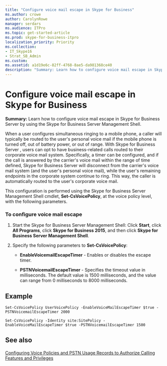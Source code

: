 ```yaml
---
title: "Configure voice mail escape in Skype for Business"
ms.author: crowe
author: CarolynRowe
manager: serdars
ms.audience: ITPro
ms.topic: get-started-article
ms.prod: skype-for-business-itpro
localization_priority: Priority
ms.collection: 
- IT_Skype16
- Strat_SB_Admin
ms.custom: 
ms.assetid: a1d19e6c-82ff-4768-8ae5-da981368ce40
description: "Summary: Learn how to configure voice mail escape in Skype for Business Server by using the Skype for Business Server Management Shell."
---
```


# Configure voice mail escape in Skype for Business
 
**Summary:** Learn how to configure voice mail escape in Skype for Business Server by using the Skype for Business Server Management Shell.
  
When a user configures simultaneous ringing to a mobile phone, a caller will typically be routed to the user's personal voice mail if the mobile phone is turned off, out of battery power, or out of range. With Skype for Business Server , users can opt to have business-related calls routed to their corporate voice mail system. Specifically, a timer can be configured, and if the call is answered by the carrier's voice mail within the range of time defined, Skype for Business Server will disconnect from the carrier's voice mail system (and the user's personal voice mail), while the user's remaining endpoints in the corporate system continue to ring. This way, the caller is automatically routed to the user's corporate voice mail.
  
This configuration is performed using the Skype for Business Server Management Shell cmdlet, **Set-CsVoicePolicy**, at the voice policy level, with the following parameters.
  
### To configure voice mail escape

1. Start the Skype for Business Server Management Shell: Click **Start**, click **All Programs**, click **Skype for Business 2015**, and then click **Skype for Business Server Management Shell**.
    
2. Specify the following parameters to **Set-CsVoicePolicy**:
    
   - **EnableVoicemailEscapeTimer** - Enables or disables the escape timer.
    
   - **PSTNVoicemailEscapeTimer** - Specifies the timeout value in milliseconds. The default value is 1500 milliseconds, and the value can range from 0 milliseconds to 8000 milliseconds.
    
## Example

```
Set-CsVoicePolicy UserVoicePolicy -EnableVoiceMailEscapeTimer $true - PSTNVoicemailEscapeTimer 2000

Set-CsVoicePolicy -Identity site:SitePolicy -EnableVoiceMailEscapeTimer $true -PSTNVoicemailEscapeTimer 1500

```

## See also

#### 

[Configuring Voice Policies and PSTN Usage Records to Authorize Calling Features and Privileges](http://technet.microsoft.com/library/63f22010-a3d7-4cbd-86e8-6fc0e13c2b84.aspx)

